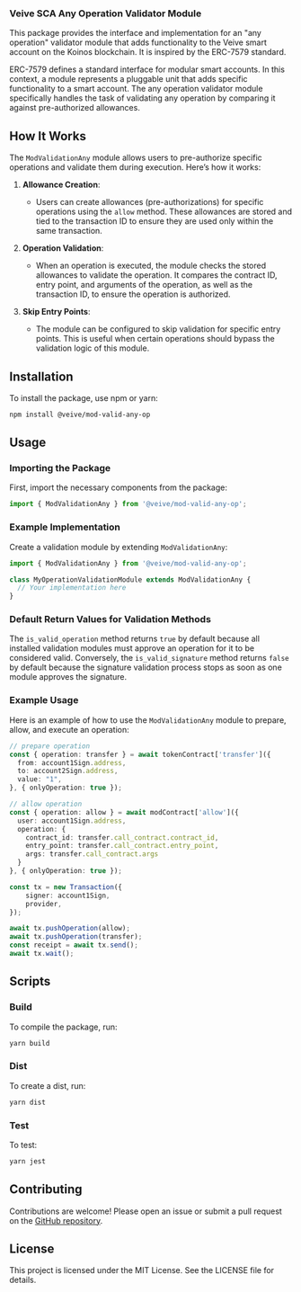 ### Veive SCA Any Operation Validator Module

This package provides the interface and implementation for an "any operation" validator module that adds functionality to the Veive smart account on the Koinos blockchain. It is inspired by the ERC-7579 standard.

ERC-7579 defines a standard interface for modular smart accounts. In this context, a module represents a pluggable unit that adds specific functionality to a smart account. The any operation validator module specifically handles the task of validating any operation by comparing it against pre-authorized allowances.

## How It Works

The `ModValidationAny` module allows users to pre-authorize specific operations and validate them during execution. Here’s how it works:

1. **Allowance Creation**:
   - Users can create allowances (pre-authorizations) for specific operations using the `allow` method. These allowances are stored and tied to the transaction ID to ensure they are used only within the same transaction.

2. **Operation Validation**:
   - When an operation is executed, the module checks the stored allowances to validate the operation. It compares the contract ID, entry point, and arguments of the operation, as well as the transaction ID, to ensure the operation is authorized.

3. **Skip Entry Points**:
   - The module can be configured to skip validation for specific entry points. This is useful when certain operations should bypass the validation logic of this module.

## Installation

To install the package, use npm or yarn:

```bash
npm install @veive/mod-valid-any-op
```

## Usage

### Importing the Package

First, import the necessary components from the package:

```typescript
import { ModValidationAny } from '@veive/mod-valid-any-op';
```

### Example Implementation

Create a validation module by extending `ModValidationAny`:

```typescript
import { ModValidationAny } from '@veive/mod-valid-any-op';

class MyOperationValidationModule extends ModValidationAny {
  // Your implementation here
}
```

### Default Return Values for Validation Methods

The `is_valid_operation` method returns `true` by default because all installed validation modules must approve an operation for it to be considered valid. Conversely, the `is_valid_signature` method returns `false` by default because the signature validation process stops as soon as one module approves the signature.

### Example Usage

Here is an example of how to use the `ModValidationAny` module to prepare, allow, and execute an operation:

```typescript
// prepare operation
const { operation: transfer } = await tokenContract['transfer']({
  from: account1Sign.address,
  to: account2Sign.address,
  value: "1",
}, { onlyOperation: true });

// allow operation
const { operation: allow } = await modContract['allow']({
  user: account1Sign.address,
  operation: {
    contract_id: transfer.call_contract.contract_id,
    entry_point: transfer.call_contract.entry_point,
    args: transfer.call_contract.args
  }
}, { onlyOperation: true });

const tx = new Transaction({
    signer: account1Sign,
    provider,
});

await tx.pushOperation(allow);
await tx.pushOperation(transfer);
const receipt = await tx.send();
await tx.wait();
```

## Scripts

### Build

To compile the package, run:

```bash
yarn build
```

### Dist

To create a dist, run:

```bash
yarn dist
```

### Test

To test:

```bash
yarn jest
```

## Contributing

Contributions are welcome! Please open an issue or submit a pull request on the [GitHub repository](https://github.com/veiveprotocol).

## License

This project is licensed under the MIT License. See the LICENSE file for details.
